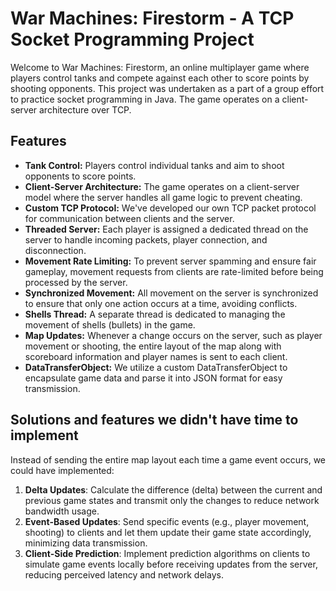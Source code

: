 # War Machines: Firestorm - A TCP Socket Programming Project

Welcome to War Machines: Firestorm, an online multiplayer game where players control tanks and compete against each other to score points by shooting opponents. This project was undertaken as a part of a group effort to practice socket programming in Java. The game operates on a client-server architecture over TCP.

## Features

- **Tank Control:** Players control individual tanks and aim to shoot opponents to score points.
- **Client-Server Architecture:** The game operates on a client-server model where the server handles all game logic to prevent cheating.
- **Custom TCP Protocol:** We've developed our own TCP packet protocol for communication between clients and the server.
- **Threaded Server:** Each player is assigned a dedicated thread on the server to handle incoming packets, player connection, and disconnection.
- **Movement Rate Limiting:** To prevent server spamming and ensure fair gameplay, movement requests from clients are rate-limited before being processed by the server.
- **Synchronized Movement:** All movement on the server is synchronized to ensure that only one action occurs at a time, avoiding conflicts.
- **Shells Thread:** A separate thread is dedicated to managing the movement of shells (bullets) in the game.
- **Map Updates:** Whenever a change occurs on the server, such as player movement or shooting, the entire layout of the map along with scoreboard information and player names is sent to each client.
- **DataTransferObject:** We utilize a custom DataTransferObject to encapsulate game data and parse it into JSON format for easy transmission.

## Solutions and features we didn't have time to implement
Instead of sending the entire map layout each time a game event occurs, we could have implemented:
1. **Delta Updates**: Calculate the difference (delta) between the current and previous game states and transmit only the changes to reduce network bandwidth usage.
2. **Event-Based Updates**: Send specific events (e.g., player movement, shooting) to clients and let them update their game state accordingly, minimizing data transmission.
3. **Client-Side Prediction**: Implement prediction algorithms on clients to simulate game events locally before receiving updates from the server, reducing perceived latency and network delays.
